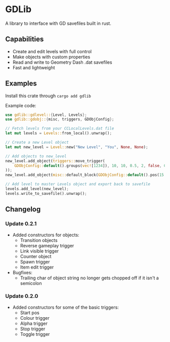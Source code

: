 # GDLib
A library to interface with GD savefiles built in rust.
 
## Capabilities
* Create and edit levels with full control
* Make objects with custom properties
* Read and write to Geometry Dash .dat savefiles
* Fast and lightweight

## Examples
Install this crate through `cargo add gdlib`

Example code:
```rs
use gdlib::gdlevel::{Level, Levels};
use gdlib::gdobj::{misc, triggers, GDObjConfig};

// Fetch levels from your CCLocalLevels.dat file
let mut levels = Levels::from_local().unwrap();

// Create a new Level object
let mut new_level = Level::new("New Level", "You", None, None);

// Add objects to new_level
new_level.add_object(triggers::move_trigger(
    GDObjConfig::default().groups(vec![1234]), 10, 10, 0.5, 2, false, 0
));
new_level.add_object(misc::default_block(GDObjConfig::default().pos(15.0, 15.0)));

// Add level to master Levels object and export back to savefile
levels.add_level(new_level);
levels.write_to_savefile().unwrap();
```

## Changelog

### Update 0.2.1
 * Added constructors for objects:
    * Transition objects
    * Reverse gameplay trigger
    * Link visible trigger
    * Counter object
    * Spawn trigger
    * Item edit trigger
 * Bugfixes:
    * Trailing char of object string no longer gets chopped off if it isn't a semicolon

### Update 0.2.0
 * Added constructors for some of the basic triggers:
    * Start pos
    * Colour trigger
    * Alpha trigger
    * Stop trigger
    * Toggle trigger